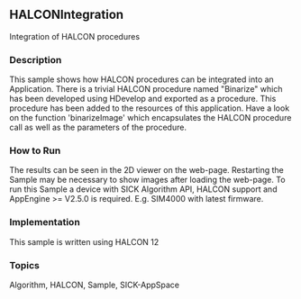 ## HALCONIntegration
Integration of HALCON procedures
### Description
This sample shows how HALCON procedures can be integrated into an Application.
There is a trivial HALCON procedure named "Binarize" which has been developed
using HDevelop and exported as a procedure. This procedure has been added to the
resources of this application. Have a look on the function 'binarizeImage' which
encapsulates the HALCON procedure call as well as the parameters of the procedure.
### How to Run
The results can be seen in the 2D viewer on the web-page. Restarting the Sample may
be necessary to show images after loading the web-page.
To run this Sample a device with SICK Algorithm API, HALCON support and
AppEngine >= V2.5.0 is required. E.g. SIM4000 with latest firmware.
### Implementation
This sample is written using HALCON 12

### Topics
Algorithm, HALCON, Sample, SICK-AppSpace